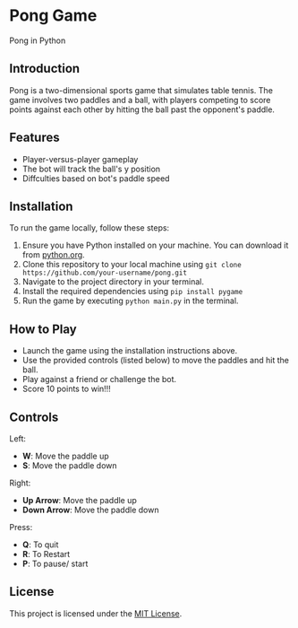 # Pong Game

Pong in Python

## Introduction

Pong is a two-dimensional sports game that simulates table tennis. The game involves two paddles and a ball, with players competing to score points against each other by hitting the ball past the opponent's paddle.

## Features

- Player-versus-player gameplay
- The bot will track the ball's y position
- Diffculties based on bot's paddle speed

## Installation

To run the game locally, follow these steps:

1. Ensure you have Python installed on your machine. You can download it from [python.org](https://www.python.org/downloads/).
2. Clone this repository to your local machine using `git clone https://github.com/your-username/pong.git`
3. Navigate to the project directory in your terminal.
4. Install the required dependencies using `pip install pygame`
5. Run the game by executing `python main.py` in the terminal.

## How to Play

- Launch the game using the installation instructions above.
- Use the provided controls (listed below) to move the paddles and hit the ball.
- Play against a friend or challenge the bot.
- Score 10 points to win!!!

## Controls

Left:
- **W**: Move the paddle up
- **S**: Move the paddle down

Right:
- **Up Arrow**: Move the paddle up
- **Down Arrow**: Move the paddle down

Press:
- **Q**: To quit
- **R**: To Restart
- **P**: To pause/ start

## License

This project is licensed under the [MIT License](LICENSE).


